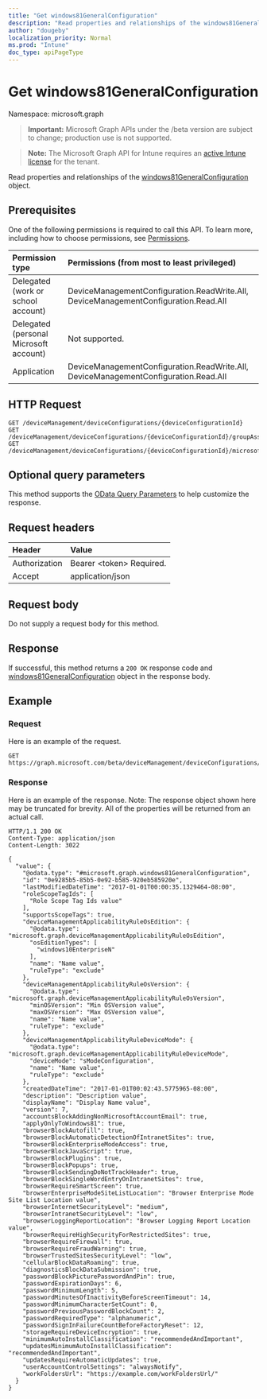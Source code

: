```yaml
---
title: "Get windows81GeneralConfiguration"
description: "Read properties and relationships of the windows81GeneralConfiguration object."
author: "dougeby"
localization_priority: Normal
ms.prod: "Intune"
doc_type: apiPageType
---
```


# Get windows81GeneralConfiguration

Namespace: microsoft.graph

> **Important:** Microsoft Graph APIs under the /beta version are subject to change; production use is not supported.

> **Note:** The Microsoft Graph API for Intune requires an [active Intune license](https://go.microsoft.com/fwlink/?linkid=839381) for the tenant.

Read properties and relationships of the [windows81GeneralConfiguration](../resources/intune-deviceconfig-windows81generalconfiguration.md) object.

## Prerequisites
One of the following permissions is required to call this API. To learn more, including how to choose permissions, see [Permissions](/graph/permissions-reference).

|Permission type|Permissions (from most to least privileged)|
|:---|:---|
|Delegated (work or school account)|DeviceManagementConfiguration.ReadWrite.All, DeviceManagementConfiguration.Read.All|
|Delegated (personal Microsoft account)|Not supported.|
|Application|DeviceManagementConfiguration.ReadWrite.All, DeviceManagementConfiguration.Read.All|

## HTTP Request
<!-- {
  "blockType": "ignored"
}
-->
``` http
GET /deviceManagement/deviceConfigurations/{deviceConfigurationId}
GET /deviceManagement/deviceConfigurations/{deviceConfigurationId}/groupAssignments/{deviceConfigurationGroupAssignmentId}/deviceConfiguration
GET /deviceManagement/deviceConfigurations/{deviceConfigurationId}/microsoft.graph.windowsDomainJoinConfiguration/networkAccessConfigurations/{deviceConfigurationId}
```

## Optional query parameters
This method supports the [OData Query Parameters](/graph/query-parameters) to help customize the response.

## Request headers
|Header|Value|
|:---|:---|
|Authorization|Bearer &lt;token&gt; Required.|
|Accept|application/json|

## Request body
Do not supply a request body for this method.

## Response
If successful, this method returns a `200 OK` response code and [windows81GeneralConfiguration](../resources/intune-deviceconfig-windows81generalconfiguration.md) object in the response body.

## Example

### Request
Here is an example of the request.
``` http
GET https://graph.microsoft.com/beta/deviceManagement/deviceConfigurations/{deviceConfigurationId}
```

### Response
Here is an example of the response. Note: The response object shown here may be truncated for brevity. All of the properties will be returned from an actual call.
``` http
HTTP/1.1 200 OK
Content-Type: application/json
Content-Length: 3022

{
  "value": {
    "@odata.type": "#microsoft.graph.windows81GeneralConfiguration",
    "id": "0e9285b5-85b5-0e92-b585-920eb585920e",
    "lastModifiedDateTime": "2017-01-01T00:00:35.1329464-08:00",
    "roleScopeTagIds": [
      "Role Scope Tag Ids value"
    ],
    "supportsScopeTags": true,
    "deviceManagementApplicabilityRuleOsEdition": {
      "@odata.type": "microsoft.graph.deviceManagementApplicabilityRuleOsEdition",
      "osEditionTypes": [
        "windows10EnterpriseN"
      ],
      "name": "Name value",
      "ruleType": "exclude"
    },
    "deviceManagementApplicabilityRuleOsVersion": {
      "@odata.type": "microsoft.graph.deviceManagementApplicabilityRuleOsVersion",
      "minOSVersion": "Min OSVersion value",
      "maxOSVersion": "Max OSVersion value",
      "name": "Name value",
      "ruleType": "exclude"
    },
    "deviceManagementApplicabilityRuleDeviceMode": {
      "@odata.type": "microsoft.graph.deviceManagementApplicabilityRuleDeviceMode",
      "deviceMode": "sModeConfiguration",
      "name": "Name value",
      "ruleType": "exclude"
    },
    "createdDateTime": "2017-01-01T00:02:43.5775965-08:00",
    "description": "Description value",
    "displayName": "Display Name value",
    "version": 7,
    "accountsBlockAddingNonMicrosoftAccountEmail": true,
    "applyOnlyToWindows81": true,
    "browserBlockAutofill": true,
    "browserBlockAutomaticDetectionOfIntranetSites": true,
    "browserBlockEnterpriseModeAccess": true,
    "browserBlockJavaScript": true,
    "browserBlockPlugins": true,
    "browserBlockPopups": true,
    "browserBlockSendingDoNotTrackHeader": true,
    "browserBlockSingleWordEntryOnIntranetSites": true,
    "browserRequireSmartScreen": true,
    "browserEnterpriseModeSiteListLocation": "Browser Enterprise Mode Site List Location value",
    "browserInternetSecurityLevel": "medium",
    "browserIntranetSecurityLevel": "low",
    "browserLoggingReportLocation": "Browser Logging Report Location value",
    "browserRequireHighSecurityForRestrictedSites": true,
    "browserRequireFirewall": true,
    "browserRequireFraudWarning": true,
    "browserTrustedSitesSecurityLevel": "low",
    "cellularBlockDataRoaming": true,
    "diagnosticsBlockDataSubmission": true,
    "passwordBlockPicturePasswordAndPin": true,
    "passwordExpirationDays": 6,
    "passwordMinimumLength": 5,
    "passwordMinutesOfInactivityBeforeScreenTimeout": 14,
    "passwordMinimumCharacterSetCount": 0,
    "passwordPreviousPasswordBlockCount": 2,
    "passwordRequiredType": "alphanumeric",
    "passwordSignInFailureCountBeforeFactoryReset": 12,
    "storageRequireDeviceEncryption": true,
    "minimumAutoInstallClassification": "recommendedAndImportant",
    "updatesMinimumAutoInstallClassification": "recommendedAndImportant",
    "updatesRequireAutomaticUpdates": true,
    "userAccountControlSettings": "alwaysNotify",
    "workFoldersUrl": "https://example.com/workFoldersUrl/"
  }
}
```



